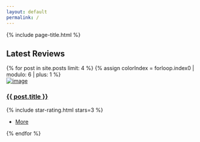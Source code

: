 ```yaml
---
layout: default
permalink: /
---
```

{% include page-title.html %}

<!-- CONTENT -->
<section class="whiteSection full-width clearfix coursesSection" id="ourCourses">
  <div class="container">
    <div class="sectionTitle text-center">
      <h2>
        <span class="shape shape-left bg-color-4"></span>
        <span>Latest Reviews</span>
        <span class="shape shape-right bg-color-4"></span>
      </h2>
    </div>
    <div class="row">
      {% for post in site.posts limit: 4 %}
      {% assign colorIndex = forloop.index0 | modulo: 6 | plus: 1 %}
      <div class="col-sm-3 col-xs-12 block">
        <div class="thumbnail thumbnailContent">
          <a href="{{post.url}}"><img src="//via.placeholder.com/270x230" alt="image" class="img-responsive"></a>
          <div class="caption border-color-{{colorIndex}}">
            <h3><a href="{{post.url}}" class="color-{{colorIndex}}">{{ post.title }}</a></h3>
            {% include star-rating.html stars=3 %}
            <ul class="list-inline btn-color-{{colorIndex}}">
              <li><a href="{{post.url}}" class="btn btn-link pl0"><i class="fa fa-angle-double-right" aria-hidden="true"></i> More</a></li>
            </ul>
          </div>
        </div>
      </div>
      {% endfor %}
    </div>
  </div>
</section>